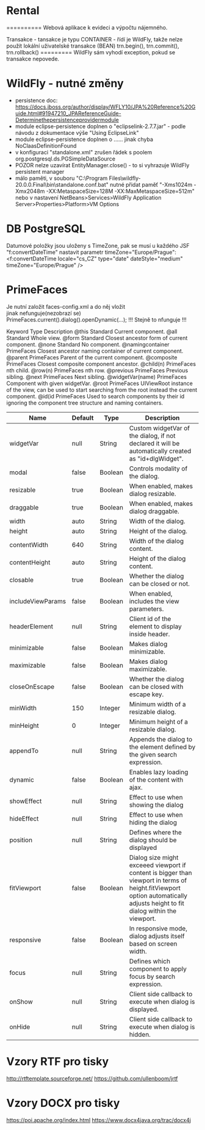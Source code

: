 # Rental #
==========
Webová aplikace k evideci a výpočtu nájemného.

Transakce - tansakce je typu CONTAINER - řídí je WildFly, takže nelze použít lokální uživatelské transakce (BEAN)  trn.begin(), trn.commit(), trn.rollback()
=========     WildFly sám vyhodí exception, pokud se transakce nepovede.  

WildFly - nutné změny
=======
- persistence doc: https://docs.jboss.org/author/display/WFLY10/JPA%20Reference%20Guide.html#91947210_JPAReferenceGuide-Determinethepersistenceprovidermodule
- module eclipse-persistence doplnen o "eclipselink-2.7.7.jar" - podle návodu z dokumentace výše "Using EclipseLink"
- module eclipse-persistence doplnen o <dependencies>...<module name="javax.ws.rs.api"/>...</dependencies> jinak chyba NoClaasDefinitionFound
- v konfiguraci "standalone.xml" zrušen řádek s poolem <datasource-class>org.postgresql.ds.PGSimpleDataSource</datasource-class> 
- POZOR nelze uzavírat EntityManager.close() - to si vyhrazuje WildFly persistent manager
- málo paměti, v souboru "C:\Program Files\wildfly-20.0.0.Final\bin\standalone.conf.bat" nutné přidat paměť "-Xms1024m -Xmx2048m -XX:MetaspaceSize=128M -XX:MaxMetaspaceSize=512m" 
  nebo v nastavení NetBeans>Services>WildFly Application Server>Properties>Platform>VM Options

DB PostgreSQL
============
Datumové položky jsou uloženy s TimeZone, pak se musí u každého JSF "f:convertDateTime" nastavit parametr timeZone="Europe/Prague":
    <f:convertDateTime locale="cs_CZ" type="date" dateStyle="medium" timeZone="Europe/Prague" />

PrimeFaces
==========
   Je nutní založit faces-config.xml a do něj vložit     
    <application>
        <action-listener>
        <navigation-handler>
        </view-handler>
        jinak nefunguje(nezobrazí se)  PrimeFaces.current().dialog().openDynamic(...);
    !!! Stejně to nfunguje !!!

Keyword             Type	Description
@this               Standard	Current component.
@all                Standard	Whole view.
@form               Standard	Closest ancestor form of current component.
@none               Standard	No component.
@namingcontainer    PrimeFaces	Closest ancestor naming container of current component.
@parent             PrimeFaces	Parent of the current component.
@composite          PrimeFaces	Closest composite component ancestor.
@child(n)           PrimeFaces	nth child.
@row(n)             PrimeFaces	nth row.
@previous           PrimeFaces	Previous sibling.
@next               PrimeFaces	Next sibling.
@widgetVar(name)    PrimeFaces	Component with given widgetVar.
@root               PrimeFaces	UIViewRoot instance of the view, can be used to start searching from the root instead the current component.
@id(id              PrimeFaces	Used to search components by their id ignoring the component tree structure and naming containers.


Name              |Default| Type    | Description  
---               | ---   | ---     | ---  
widgetVar         | null  | String  | Custom widgetVar of the dialog, if not declared it will be automatically created as "id+dlgWidget". 
modal             | false | Boolean | Controls modality of the dialog. 
resizable         | true  | Boolean | When enabled, makes dialog resizable. 
draggable         | true  | Boolean | When enabled, makes dialog draggable. 
width             | auto  | String  | Width of the dialog. 
height            | auto  | String  | Height of the dialog. 
contentWidth      | 640   | String  | Width of the dialog content. 
contentHeight     | auto  | String  | Height of the dialog content. 
closable          | true  | Boolean | Whether the dialog can be closed or not. 
includeViewParams | false | Boolean | When enabled, includes the view parameters. 
headerElement     | null  | String  | Client id of the element to display inside header. 
minimizable       | false | Boolean | Makes dialog minimizable. 
maximizable       | false | Boolean | Makes dialog maximizable. 
closeOnEscape     | false | Boolean | Whether the dialog can be closed with escape key. 
minWidth          | 150   | Integer | Minimum width of a resizable dialog. 
minHeight         | 0     | Integer | Minimum height of a resizable dialog. 
appendTo          | null  | String  | Appends the dialog to the element defined by the given search expression. 
dynamic           | false | Boolean | Enables lazy loading of the content with ajax. 
showEffect        | null  | String  | Effect to use when showing the dialog 
hideEffect        | null  | String  | Effect to use when hiding the dialog 
position          | null  | String  | Defines where the dialog should be displayed 
fitViewport       | false | Boolean | Dialog size might exceeed viewport if content is bigger than viewport in terms of height.fitViewport option automatically adjusts height to fit dialog within the viewport. 
responsive        | false | Boolean | In responsive mode, dialog adjusts itself based on screen width. 
focus             | null  | String  | Defines which component to apply focus by search expression. 
onShow            | null  | String  | Client side callback to execute when dialog is displayed. 
onHide            | null  | String  | Client side callback to execute when dialog is hidden.

Vzory RTF pro tisky
===================
http://rtftemplate.sourceforge.net/
https://github.com/ullenboom/jrtf

Vzory DOCX pro tisky
===================
https://poi.apache.org/index.html
https://www.docx4java.org/trac/docx4j